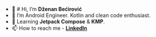 - 👋 # Hi, I’m **Dženan Bećirović**
- 👀 I’m Android Engineer. Kotlin and clean code enthusiast.
- 🌱 Learning **Jetpack Compose** & **KMP**.
- 📫 How to reach me - [**LinkedIn**](https://www.linkedin.com/in/d%C5%BEenan-be%C4%87irovi%C4%87-a3143b144/)

<!---
maglichito/maglichito is a ✨ special ✨ repository because its `README.md` (this file) appears on your GitHub profile.
You can click the Preview link to take a look at your changes.
--->
